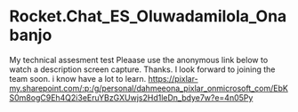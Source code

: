 # Rocket.Chat_ES_Oluwadamilola_Onabanjo
My technical assesment test
Pleaase use the anonymous link  below to watch a description screen capture. Thanks. I look forward to joining the team soon. i know  have a lot to learn.
https://pixlar-my.sharepoint.com/:p:/g/personal/dahmeeona_pixlar_onmicrosoft_com/EbKS0m8ogC9Eh4Q2i3eEruYBzGXUwjs2Hd1leDn_bdye7w?e=4n05Py
